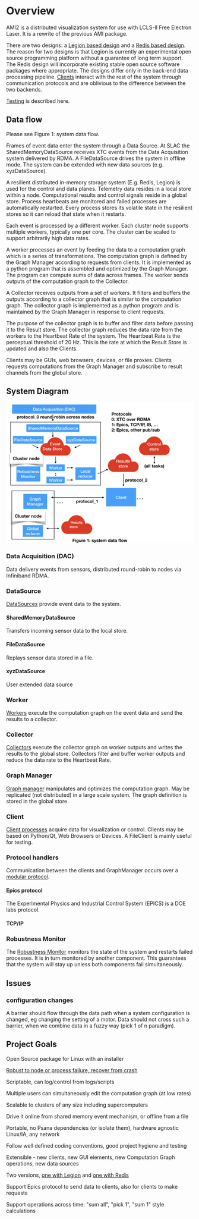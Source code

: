# Overview

AMI2 is a distributed visualization system for use with LCLS-II Free Electron Laser.
It is a rewrite of the previous AMI package.

There are two designs:
a [Legion based design](legion_design.md)
and a [Redis based design](redis_design.md).
The reason for two designs is that Legion is currently an experimental open source programming platform without
a guarantee of long term support.
The Redis design will incorporate existing stable open source software packages where appropriate.
The designs differ only in the back-end data processing pipeline.
[Clients](client.md) interact with the rest of the system through communication protocols and
are oblivious to the difference between the two backends.

[Testing](testing.md) is described here.

## Data flow
Please see Figure 1: system data flow.

Frames of event data enter the system through a Data Source.
At SLAC the SharedMemoryDataSource receives XTC events from the Data Acquisition system delivered by RDMA.
A FileDataSource drives the system in offline mode.
The system can be extended with new data sources (e.g. xyzDataSource).

A resilient distributed in-memory storage system (E.g. Redis, Legion) is used for the control and data planes.
Telemetry data resides in a local store within a node.
Computational results and control signals reside in a global store.
Process heartbeats are monitored and failed processes are automatically restarted.
Every process stores its volatile state in the resilient stores so it can reload that state when it restarts.

Each event is processed by a different worker.
Each cluster node supports multiple workers, typically one per core.
The cluster can be scaled to support arbitrarily high data rates.

A worker processes an event by feeding the data to a computation graph which is a series of transformations.
The computation graph is defined by the Graph Manager according to requests from clients.
It is implemented as a python program that is assembled and optimized by the Graph Manager.
The program can compute sums of data across frames.
The worker sends outputs of the computation graph to the Collector.

A Collector receives outputs from a set of workers.
It filters and buffers the outputs according to a collector graph that is similar to the computation graph.
The collector graph is implemented as a python program and is maintained by the Graph Manager in response to client requests.

The purpose of the collector graph is to buffer and filter data before passing it to the Result store.
The collector graph reduces the data rate from the workers to the Heartbeat Rate of the system.
The Heartbeat Rate is the perceptual threshold of 20 Hz.
This is the rate at which the Result Store is updated and also the Clients.


Clients may be GUIs, web browsers, devices, or file proxies.
Clients requests computations from the Graph Manager and subscribe to result channels from the global store.





## System Diagram

<img src="images/AMI2_system_diagram/AMI2_system_diagram.001.jpeg" width=800>

### Data Acquisition (DAC)
Data delivery events from sensors, distributed round-robin to nodes via Infiniband RDMA.

### DataSource
[DataSources](data_source.md) provide event data to the system.
#### SharedMemoryDataSource
Transfers incoming sensor data to the local store.
#### FileDataSource
Replays sensor data stored in a file.
#### xyzDataSource
User extended data source

### Worker
[Workers](worker.md) execute the computation graph on the event data and send the results to a collector.


### Collector
[Collectors](collector.md) execute the collector graph on worker outputs and writes the results to the global store.
Collectors filter and buffer worker outputs and reduce the data rate to the Heartbeat Rate.

### Graph Manager
[Graph manager](graph_manager.md) manipulates and optimizes the computation graph.
May be replicated (not distributed) in a large scale system.
The graph definition is stored in the global store.

### Client
[Client processes](client.md) acquire data for visualization or control.
Clients may be based on Python/Qt, Web Browsers or Devices.
A FileClient is mainly useful for testing.


### Protocol handlers
Communication between the clients and GraphManager occurs over a [modular protocol](protocol.md).
#### Epics protocol
The Experimental Physics and Industrial Control System (EPICS) is a DOE labs protocol.
#### TCP/IP

### Robustness Monitor
The [Robustness Monitor](robustness.md) monitors the state of the system and restarts failed processes.
It is in turn monitored by another component.
This guarantees that the system will stay up unless both components fail simultaneously.

## Issues

### configuration changes
A barrier should flow through the data path when a system configuration is changed, eg changing the setting of a motor.
Data should not cross such a barrier, when we combine data in a fuzzy way (pick 1 of n paradigm).


## Project Goals

Open Source package for Linux with an installer

[Robust to node or process failure, recover from crash](robust.md)

Scriptable, can log/control from logs/scripts

Multiple users can simultaneously edit the computation graph (at low rates)

Scalable to clusters of any size including supercomputers

Drive it online from shared memory event mechanism, or offline from a file

Portable, no Psana dependencies (or isolate them), hardware agnostic Linux/IA, any network

Follow well defined coding conventions, good project hygiene and testing

Extensible - new clients, new GUI elements, new Computation Graph operations, new data sources

Two versions, [one with Legion](legion_design.md) and [one with Redis](redis_design.md)

Support Epics protocol to send data to clients, also for clients to make requests

Support operations across time:
"sum all", "pick 1", "sum 1" style calculations




